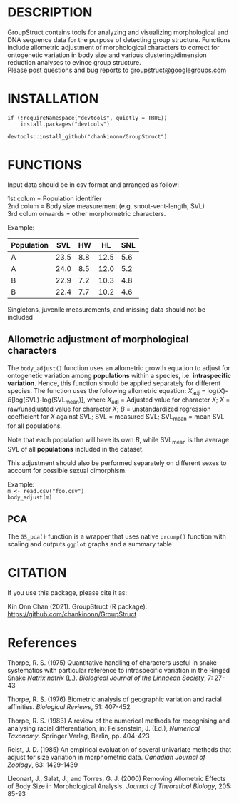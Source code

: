 # DESCRIPTION
GroupStruct contains tools for analyzing and visualizing morphological and DNA sequence data for the purpose of detecting group structure. Functions include allometric adjustment of morphological characters to correct for ontogenetic variation in body size and various clustering/dimension reduction analyses to evince group structure.  
Please post questions and bug reports to groupstruct@googlegroups.com

# INSTALLATION
```
if (!requireNamespace("devtools", quietly = TRUE))
    install.packages("devtools")

devtools::install_github("chankinonn/GroupStruct")
```

# FUNCTIONS
Input data should be in csv format and arranged as follow:

1st colum = Population identifier\
2nd colum = Body size measurement (e.g. snout-vent-length, SVL)\
3rd colum onwards = other morphometric characters.

Example:

Population | SVL | HW | HL | SNL 
--- | --- | --- | --- | ---
A | 23.5 | 8.8 | 12.5 | 5.6
A | 24.0 | 8.5 | 12.0 | 5.2
B | 22.9 | 7.2 | 10.3 | 4.8
B | 22.4 | 7.7 | 10.2 | 4.6

Singletons, juvenile measurements, and missing data should not be included


## Allometric adjustment of morphological characters
The `body_adjust()` function uses an allometric growth equation to adjust for ontogenetic variation among **populations** within a species, i.e. **intraspecific variation**. Hence, this function should be applied separately for different species. The function uses the following allometric equation: *X*<sub>adj</sub> = log(*X*)-*B*[log(SVL)-log(SVL<sub>mean</sub>)], where *X*<sub>adj</sub> = Adjusted value for character *X*; *X* = raw/unadjusted value for character *X*; *B* = unstandardized regression coefficient for *X* against SVL; SVL = measured SVL; SVL<sub>mean</sub> = mean SVL for all populations.

Note that each population will have its own *B*, while SVL<sub>mean</sub> is the average SVL of all **populations** included in the dataset.

This adjustment should also be performed separately on different sexes to account for possible sexual dimorphism. 

Example:\
`m <- read.csv("foo.csv")`\
`body_adjust(m)`

## PCA
The `GS_pca()` function is a wrapper that uses native `prcomp()` function with scaling and outputs `ggplot` graphs and a summary table

# CITATION
If you use this package, please cite it as:

Kin Onn Chan (2021). GroupStruct (R package). https://github.com/chankinonn/GroupStruct

# References
Thorpe, R. S. (1975) Quantitative handling of characters useful in snake systematics with particular reference to intraspecific variation in the Ringed Snake *Natrix natrix* (L.). *Biological Journal of the Linnaean Society*, 7: 27-43

Thorpe, R. S. (1976) Biometric analysis of geographic variation and racial affinities. *Biological Reviews*, 51: 407-452

Thorpe, R. S. (1983) A review of the numerical methods for recognising and analysing racial differentiation, in: Felsenstein, J. (Ed.), *Numerical Taxonomy*. Springer Verlag, Berlin, pp. 404-423

Reist, J. D. (1985) An empirical evaluation of several univariate methods that adjust for size variation in morphometric data. *Canadian Journal of Zoology*, 63: 1429-1439

Lleonart, J., Salat, J., and Torres, G. J. (2000) Removing Allometric Effects of Body Size in Morphological Analysis. *Journal of Theoretical Biology*, 205: 85-93

